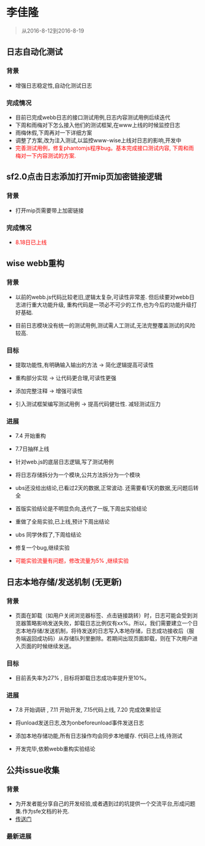# 李佳隆

> 从2016-8-12到2016-8-19


## 日志自动化测试

### 背景


* 增强日志稳定性,自动化测试日志


### 完成情况

* <span>目前已完成webb日志的接口测试用例,日志内容测试用例后续迭代</span>
* <span>下周和雨梅对下怎么接入他们的测试框架,在www上线的时候监控日志</span>
* <span>雨梅休假,下周再对一下详细方案</span>
* <span>调整了方案,改为注入测试,以监控www-wise上线对日志的影响,开发中</span>
* <span style="color:red;">完善测试用例，修复phantomjs程序bug。基本完成接口测试内容, 下周和雨梅对一下内容测试的方案.</span>

## sf2.0点击日志添加打开mip页加密链接逻辑

### 背景

* 打开mip页需要带上加密链接

### 完成情况

* <span style="color:red;">8.18日已上线</span>


## wise webb重构

### 背景

* 以前的webb.js代码比较老旧,逻辑太复杂,可读性非常差. 但后续要对webb日志进行重大功能升级, 重构代码是一项必不可少的工作,也为今后的功能升级打好基础.

* 目前日志模块没有统一的测试用例,测试需人工测试,无法完整覆盖测试的风险较高.

### 目标

* 提取功能性,有明确输入输出的方法 -> 简化逻辑提高可读性

* 重构部分实现 -> 让代码更合理,可读性更强

* 添加完整注释 -> 增强可读性

* 引入测试框架编写测试用例 -> 提高代码健壮性. 减轻测试压力

### 进展

* 7.4 开始重构

* 7.7日抽样上线 

* <span>针对web.js的底层日志逻辑,写了测试用例</span>

* <span>将日志存储拆分为一个模块,公共方法拆分为一个模块</span>

* <span> ubs还没给出结论,已看过2天的数据,正常波动. 还需要看1天的数据,无问题后转全</span>

* <span>首版实验结论是不明显负向,迭代了一版,下周出实验结论</span>

* <span>重做了全局实验,已上线,预计下周出结论</span>

* <span>ubs 同学休假了,下周给结论</span>

* <span>修复一个bug,继续实验</span>

* <span style="color:red;">可能实验流量有问题，修改流量为5% ,继续实验</span>


## 日志本地存储/发送机制 (无更新)

### 背景

* 页面在卸载（如用户关闭浏览器标签、点击链接跳转）时，日志可能会受到浏览器策略影响发送失败，卸载日志比例仅有xx%。所以，我们需要建立一个日志本地存储/发送机制，将待发送的日志写入本地存储，日志成功接收后（服务端返回成功码）从存储队列里删除。若期间出现页面卸载，则在下次用户进入页面的时候继续发送。

### 目标 

* 目前丢失率为27% , 目标将卸载日志成功率提升至10%。

### 进展

* 7.8 开始调研 , 7.11 开始开发, 7.15代码上线, 7.20 完成效果验证

* <span>将unload发送日志,改为onbeforeunload事件发送日志</span>

* <span>添加本地存储功能,所有日志操作均会同步本地缓存. 代码已上线,待测试</span>

* <span>开发完毕,依赖webb重构实验结论</span>


## 公共issue收集

### 背景

* 为开发者能分享自己的开发经验,或者遇到过的坑提供一个交流平台,形成问题集.作为sfe文档的补充.
* [传送门](http://gitlab.baidu.com/psfe/ala-duty-case/issues)

### 最新进展

